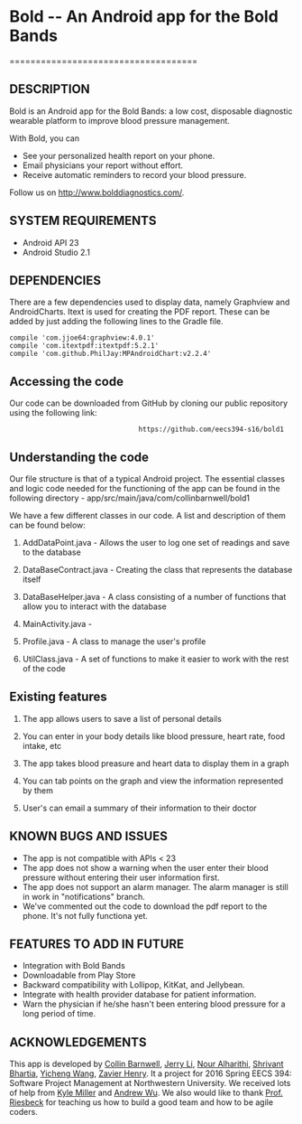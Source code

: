 # Bold -- An Android app for the Bold Bands
====================================

## DESCRIPTION

Bold is an Android app for the Bold Bands: a low cost, disposable diagnostic wearable platform to improve blood pressure management.

With Bold, you can
* See your personalized health report on your phone.
* Email physicians your report without effort.
* Receive automatic reminders to record your blood pressure.

Follow us on http://www.bolddiagnostics.com/.

## SYSTEM REQUIREMENTS

- Android API 23
- Android Studio 2.1

## DEPENDENCIES

There are a few dependencies used to display data, namely Graphview and AndroidCharts. Itext is used for creating the PDF report. These can be added by just adding the following lines to the Gradle file. 

```
compile 'com.jjoe64:graphview:4.0.1'
compile 'com.itextpdf:itextpdf:5.2.1'
compile 'com.github.PhilJay:MPAndroidChart:v2.2.4'
```

## Accessing the code

Our code can be downloaded from GitHub by cloning our public repository using the following link: 

                                    https://github.com/eecs394-s16/bold1

## Understanding the code

Our file structure is that of a typical Android project. The essential classes and logic code needed for the functioning of the app can be found in the following directory - app/src/main/java/com/collinbarnwell/bold1

We have a few different classes in our code. A list and description of them can be found below:

1)	AddDataPoint.java - Allows the user to log one set of readings and save to the database

2)  DataBaseContract.java - Creating the class that represents the database itself 

3)  DataBaseHelper.java - A class consisting of a number of functions that allow you to interact with the database 

4)  MainActivity.java - 

5)  Profile.java - A class to manage the user's profile

6) UtilClass.java - A set of functions to make it easier to work with the rest of the code 

## Existing features

1) The app allows users to save a list of personal details 

2) You can enter in your body details like blood pressure, heart rate, food intake, etc

3) The app takes blood preasure and heart data to display them in a graph 

4) You can tab points on the graph and view the information represented by them 

5) User's can email a summary of their information to their doctor 

## KNOWN BUGS AND ISSUES

- The app is not compatible with APIs < 23
- The app does not show a warning when the user enter their blood pressure without entering their user information first.
- The app does not support an alarm manager. The alarm manager is still in work in "notifications" branch.
- We've commented out the code to download the pdf report to the phone. It's not fully functiona yet.

## FEATURES TO ADD IN FUTURE

- Integration with Bold Bands
- Downloadable from Play Store
- Backward compatibility with Lollipop, KitKat, and Jellybean.
- Integrate with health provider database for patient information.
- Warn the physician if he/she hasn't been entering blood pressure for a long period of time.

## ACKNOWLEDGEMENTS

This app is developed by [Collin Barnwell](https://github.com/collinbarnwell), [Jerry Li](https://github.com/jerryli27), [Nour Alharithi](https://github.com/NourAlharithi), [Shrivant Bhartia](https://github.com/SV1007), [Yicheng Wang](https://github.com/SHvsMK), [Zavier Henry](https://github.com/ZavierHenry). It a project for 2016 Spring EECS 394: Software Project Management at Northwestern University. We received lots of help from [Kyle Miller](info@bolddiagnostics.com) and [Andrew Wu](jungen.wu@northwestern.edu). We also would like to thank [Prof. Riesbeck](http://cs.northwestern.edu/~riesbeck/) for teaching us how to build a good team and how to be agile coders.
